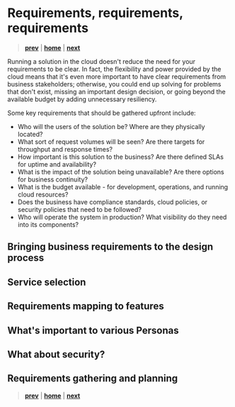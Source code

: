 # Requirements, requirements, requirements

> **[prev]** | **[home]**  | **[next]**

Running a solution in the cloud doesn't reduce the need for your requirements to be clear. In fact, the flexibility and power provided by the cloud means that it's even more important to have clear requirements from business stakeholders; otherwise, you could end up solving for problems that don't exist, missing an important design decision, or going beyond the available budget by adding unnecessary resiliency.

Some key requirements that should be gathered upfront include:

* Who will the users of the solution be? Where are they physically located?
* What sort of request volumes will be seen? Are there targets for throughput and response times?
* How important is this solution to the business? Are there defined SLAs for uptime and availability?
* What is the impact of the solution being unavailable? Are there options for business continuity?
* What is the budget available - for development, operations, and running cloud resources?
* Does the business have compliance standards, cloud policies, or security policies that need to be followed?
* Who will operate the system in production? What visibility do they need into its components?

## Bringing business requirements to the design process

## Service selection

## Requirements mapping to features

## What's important to various Personas

## What about security?

## Requirements gathering and planning

> **[prev]** | **[home]**  | **[next]**

[prev]:./cloud-architecture.md
[home]:/README.md
[next]:./cloud-fundamentals.md
